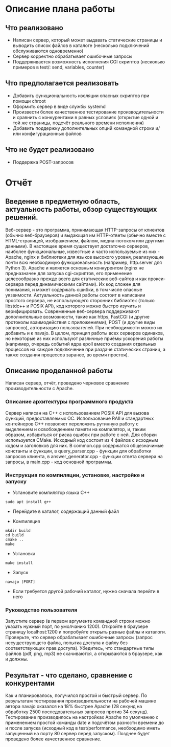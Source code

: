 # Описание плана работы

## Что реализовано
* Написан сервер, который может выдавать статические страницы и выводить список файлов в каталоге (несколько подключений обслуживаются одновременно)
* Сервер корректно обрабатывает ошибочные запросы
* Поддерживается возможность исполнения CGI скриптов (несколько примеров в test/: send, variables, counter)

## Что предполагается реализовать
* Добавить функциональность изоляции опасных скриптов при помощи chroot
* Оформить сервер в виде службы systemd
* Произвести более качественное тестирование производительности и сравнить с конкурентами в равных условиях (открытие одной и той же страницы, подсчёт реального времени исполнения)
* Добавить поддержку дополнительных опций командной строки и/или конфигурационных файлов

## Что не будет реализовано
* Поддержка POST-запросов

# Отчёт
## Введение в предметную область, актуальность работы, обзор существующих решений.
Веб-сервер - это программа, принимающая HTTP-запросы от клиентов (обычно веб-браузеров) и выдающая им HTTP-ответы (обычно вместе с HTML-страницей, изображением, файлом, медиа-потоком или другими данными). В настоящее время существует достаточно серверов, наиболее функциональные, известные и часто используемые из них - Apache, nginx и библиотеки для языков высокого уровня, реализующие почти всю необходимую функциональность (например, http.server для Python 3). Apache и является основным конкурентом (nginx не предназначен для запуска cgi-скриптов, его применение целесообразно прежде всего для статических веб-сайтов и как прокси-сервера перед динамическими сайтами). Их код сложен для понимания, и может содержать ошибки, в том числе опасные уязвимости. Актуальность данной работы состоит в написании простого сервера, не использующего сторонних библиотек (только libstdc++ и POSIX API), код которого можно быстро изучить и верифицировать. Современные веб-сервера поддерживают дополнительные возможности, такие как https, FastCGI (и другие протоколы взаимодействия с приложениями), POST (и другие виды запросов), авторизацию пользователей. При необходимости можно их добавить и к navajo. В целом, принцип работы всех серверов одинаков, но некоторые из них используют различные приёмы ускорения работы (например, очередь событий ядра epoll вместо создания отдельных процессов на каждое подключение при раздаче статических страниц, а также создания процессов заранее, во время простоя).

## Описание проделанной работы
Написан сервер, отчёт, проведено черновое сравнение производительности с Apache.

### Описание архитектуры программного продукта
Сервер написан на C++ с использованием POSIX API для вызова функций, предоставляемых ОС. Использование RAII и стандартных контейнеров C++ позволяет переложить рутинную работу с выделением и освобождением памяти на компилятор, и, таким образом, избавиться от риска ошибок при работе с ней. Для сборки используется CMake. Исходный код состоит из 4 файлов с исходным кодом и заголовков для них. В common.cpp содержатся общезначимые константы и функции, в query_parser.cpp - функции для обработки запросов клиента, в answer_generator.cpp - функции ответа сервера на запросы, в main.cpp - код основной программы.

### Инструкция по компиляции, установке, настройке и запуску
* Установите компилятор языка C++

```
sudo apt install g++
```

* Перейдите в каталог, содержащий данный файл

* Компиляция

```
mkdir build
cd build
cmake ..
make
```

* Установка

```make install```

* Запуск

```navajo [PORT]```

* Если требуется другой рабочий каталог, нужно сначала перейти в него

### Руководство пользователя
Запустите сервер (в первом аргументе командной строки можно указать нужный порт, по умолчанию 1200). Откройте в браузере страницу localhost:1200 и попробуйте открыть разные файлы и каталоги. Проверьте, что сервер обрабатывает ошибочные запросы (запрос несуществующего файла, попытка доступа к файлу без соответствующих прав доступа). Убедитесь, что стандартные типы файлов (pdf, png, mp3) не скачиваются, а открываются в браузере, как и должны.

## Результат - что сделано, сравнение с конкурентами
Как и планировалось, получился простой и быстрый сервер. По результатам тестирования производительности на рабочей машине автора navajo оказался на 18% быстрее Apache (28 секунд на обработку 2500 последовательных запросов против 34 секунд). Тестирование производилось на настройках Apache по умолчанию с применением простой команды date и подсчётом разности времени до и после запуска (исходный код в test/performance, необходимо иметь запущенный на порту 80 сервер перед запуском). Позднее будет проведено более качественное сравнение.
